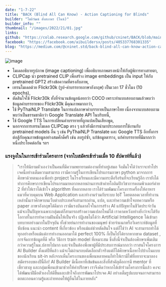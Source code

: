```yaml
---
date: "1-7-22"
title: "BACK (Blind All Can Know) - Action Captioning for Blinds"
builder: "โชติวัฒน์ ตั้งสถาพร (ไนน์)"
builder_info: ""
thumbnail: "/images/2022/21/01.jpg"
links:
github: "https://colab.research.google.com/github/cninet/BACK/blob/main/BACK.ipynb"
facebook: "https://facebook.com/aibuildersx/posts/405337768301335"
blog: "https://medium.com/@cninet.std/back-blind-all-can-know-action-captioning-a10a3fa85695"
---
```


![image](/images/2022/21/01.jpg)

- โมเดลอธิบายรูปภาพ (image captioning) เพื่ออธิบายภาพตรงหน้าให้กับผู้พิการทางสายตา,
- CLIPCap นำ pretrained CLIP เพื่อสร้าง image embeddings เป็น input ให้กับ pretrained GPT2 สร้างข้อความที่ตรงกับภาพ,
- เทรนโมเดลด้วย Flickr30k (รูป-คำบรรยายภาษาอังกฤษ) เป็นเวลา 17 ชั่วโมง (10 epochs),
- ตัดสินใจใช้ Flickr30k ทั้งที่จำนวนข้อมูลน้อยกว่า COCO เพราะทำแบบสอบถามแล้วพบว่าข้อมูลคำบรรยายของ Flickr30k มีคุณภาพมากกว่า,
- ใช้ PyThaiNLP Translate ในการแปลภาษาคำบรรยายเป็นภาษาไทย เนื่องจากแบบสอบถามพบว่าเป็นธรรมชาติกว่า Google Translate API ในบริบทนี้,
- ใช้ Google TTS ในการเปลี่ยนคำบรรยายที่ถูกแปลเป็นเสียงพูด,
- นอกจากการเทรนโมเดล CLIPCap ตรง ๆ แล้วยังมีการนำมาประกอบการใช้งานกับ pretrained models อื่น ๆ เช่น PyThaiNLP Translate และ Google TTS อีกทั้งการต่อสู้กับคุณภาพข้อมูลอย่างสมศักดิ์ศรี เช่น ลบรูปซ้ำ, แก้ข้อมูลตาราง, แก้คำบรรยายที่มีมากกว่าหนึ่งประโยคต่อกัน ฯลฯ

### แรงจูงในในการเข้าร่วมโครงการ (จากใบสมัครเข้าร่วมเมื่อ 10 สัปดาห์ที่แล้ว)

> "เราให้นิยามตัวเองว่าเป็นคนที่มีความพยายามต่องานที่ทำอยู่เสมอ จึงมั่นใจได้ว่าเราจะทำโปรเจคนี้อย่างเต็มความสามารถ เรามีความรู้ในการเขียนโปรแกรมภาษา python มาจากการศึกษาด้วยตนเองเพื่อทำ project ในโรงเรียนและมีความกระตือรือร้นที่จะเรียนรู้อีก เรายังได้ทำการศึกษาการเขียนโปรแกรมมาหลากหลายผ่านการเข้าค่ายโอลิมปิกวิชาการคอมพิวเตอร์ค่าย 2 ที่ทำให้เราได้เข้าใจ algorithm ที่หลากหลาย เราได้ร่วมพัฒนาโครงการเครื่องให้อาหารแมวที่ควบคุมบน Web Application และทำงานร่วมกับระบบ IoT โดยตลอดเวลาที่ทำงานเหล่านั้นเราศึกษาบนเว็บต่างประเทศจึงสามารถอ่าน, แปล, และทำความเข้าใจบทความหรือ paper ภาษาอังกฤษได้ดีมาก เรามีแรงบันดาลใจในการสร้าง AI แก้ปัญหาในชีวิตประจำวัน แม้จะเป็นปัญหาเฉพาะกลุ่มแต่ก็สามารถสร้างความแปลกใหม่ได้ เราคาดหวังอย่างยิ่งว่าจะได้รับโอกาสในการทำความฝันนั้นให้เป็นจริง  ปฏิเสธไม่ได้ว่า Artificial Intelligence ได้เข้ามาบทบาทอย่างมากในปัจจุบัน ทั้งช่วยย่นการทำงานของมนุษย์ ช่วยจำแนกหรือวิเคราะห์ข้อมูลที่ซับซ้อน แนะนำ content ที่เกี่ยวข้อง หรือแม้แต่ช่วยตัดสินใจ แต่ก็ใช่ว่า AI จะสามารถทำได้ทุกอย่างหรือแม้แต่การทำงานออกมาได้ perfect 100% ก็เป็นไปได้ยากหากขาด dataset , การจัดการข้อมูลที่ดี หรือ วิธีการ train model ที่เหมาะสม ซึ่งสิ่งนี้จำเป็นต้องศึกษาเพิ่มเติมกว่าความรู้ในม.ปลายไปมาก และจำเป็นต้องพึ่งพาผู้ที่มีประสบการณ์มากกว่า  เราสนใจโครงการ AI Builder ตั้งแต่ปีที่แล้ว แม้จะไม่ผ่านรอบคัดเลือกตัวจริงแต่ก็ได้ศึกษาเนื้อหาไปบ้างในแบบของนักเรียน sit-in หลังจากเห็นโครงงานของเพื่อนหลายคนก็ทำให้เรามีไฟที่อยากจะมาลองสมัครรอบของปีนี้อีก! AI Builder มีเนื้อหาที่เข้มข้นและสิ่งที่สำคัญคือการมี mentor ที่เชี่ยวชาญ และกลุ่มเพื่อนเข้ามาช่วยให้คำปรึกษา เราจึงคิดว่าหากได้เข้าร่วมโครงการนี้แล้ว คงจะได้พัฒนาฝีมือตัวเองให้ดีขึ้นและเข้าใจถึงการพัฒนาโปรเจค AI อย่างเต็มรูปแบบจนอาจสามารถตกตะกอนความรู้และถ่ายทอดให้ผู้อื่นได้ในภายหลัง"